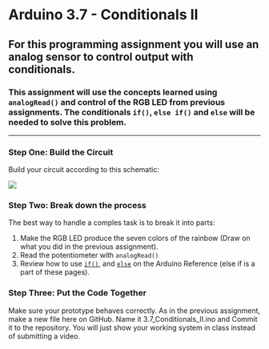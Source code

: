# Arduino 3.7 - Conditionals II
## For this programming assignment you will use an analog sensor to control output with conditionals. 

### This assignment will use the concepts learned using `analogRead()` and control of the RGB LED from previous assignments.  The conditionals `if()`, `else if()` and `else` will be needed to solve this problem.
---

### Step One: Build the Circuit

Build your circuit according to this schematic:

![](https://github.com/WHS-Robotics-Classes/Conditionals_II/blob/main/Analog_Input_Control.PNG?raw=true)

### Step Two: Break down the process

The best way to handle a comples task is to break it into parts:
1. Make the RGB LED produce the seven colors of the rainbow (Draw on what you did in the previous assignment).
2. Read the potentiometer with `analogRead()`
3. Review how to use [`if()`](https://www.arduino.cc/reference/en/language/structure/control-structure/if/), and [`else`](https://www.arduino.cc/reference/en/language/structure/control-structure/else/) on the Arduino Reference (else if is a part of these pages).

### Step Three: Put the Code Together

Make sure your prototype behaves correctly. As in the previous assignment, make a new file here on GitHub. Name it 3.7_Conditionals_II.ino and Commit it to the repository. You will just show your working system in class instead of submitting a video.
